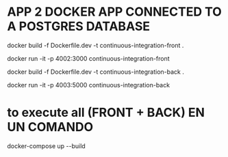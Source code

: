# APP 2 DOCKER APP CONNECTED TO A POSTGRES DATABASE

docker build -f Dockerfile.dev -t continuous-integration-front .

docker run -it -p 4002:3000 continuous-integration-front

docker build -f Dockerfile.dev -t continuous-integration-back .

docker run -it -p 4003:5000 continuous-integration-back

# to execute all (FRONT + BACK) EN UN COMANDO
docker-compose up --build